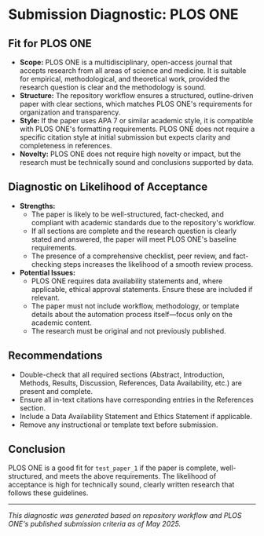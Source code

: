 # Submission Diagnostic: PLOS ONE

## Fit for PLOS ONE
- **Scope:** PLOS ONE is a multidisciplinary, open-access journal that accepts research from all areas of science and medicine. It is suitable for empirical, methodological, and theoretical work, provided the research question is clear and the methodology is sound.
- **Structure:** The repository workflow ensures a structured, outline-driven paper with clear sections, which matches PLOS ONE's requirements for organization and transparency.
- **Style:** If the paper uses APA 7 or similar academic style, it is compatible with PLOS ONE's formatting requirements. PLOS ONE does not require a specific citation style at initial submission but expects clarity and completeness in references.
- **Novelty:** PLOS ONE does not require high novelty or impact, but the research must be technically sound and conclusions supported by data.

## Diagnostic on Likelihood of Acceptance
- **Strengths:**
  - The paper is likely to be well-structured, fact-checked, and compliant with academic standards due to the repository's workflow.
  - If all sections are complete and the research question is clearly stated and answered, the paper will meet PLOS ONE's baseline requirements.
  - The presence of a comprehensive checklist, peer review, and fact-checking steps increases the likelihood of a smooth review process.
- **Potential Issues:**
  - PLOS ONE requires data availability statements and, where applicable, ethical approval statements. Ensure these are included if relevant.
  - The paper must not include workflow, methodology, or template details about the automation process itself—focus only on the academic content.
  - The research must be original and not previously published.

## Recommendations
- Double-check that all required sections (Abstract, Introduction, Methods, Results, Discussion, References, Data Availability, etc.) are present and complete.
- Ensure all in-text citations have corresponding entries in the References section.
- Include a Data Availability Statement and Ethics Statement if applicable.
- Remove any instructional or template text before submission.

## Conclusion
PLOS ONE is a good fit for `test_paper_1` if the paper is complete, well-structured, and meets the above requirements. The likelihood of acceptance is high for technically sound, clearly written research that follows these guidelines.

---

*This diagnostic was generated based on repository workflow and PLOS ONE's published submission criteria as of May 2025.*
